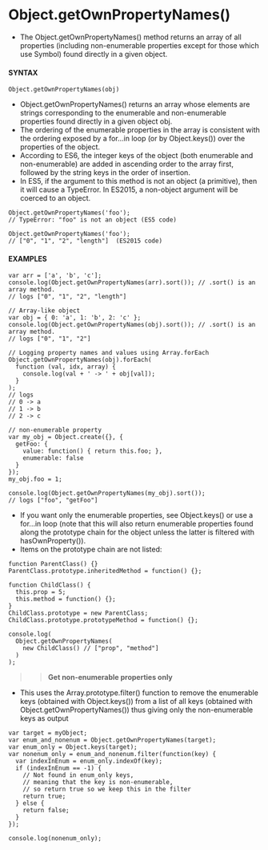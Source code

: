 # Object.getOwnPropertyNames()

- The Object.getOwnPropertyNames() method returns an array of all properties (including non-enumerable properties except for those which use Symbol) found directly in a given object.

#### **SYNTAX**

```
Object.getOwnPropertyNames(obj)
```

- Object.getOwnPropertyNames() returns an array whose elements are strings corresponding to the enumerable and non-enumerable properties found directly in a given object obj.
- The ordering of the enumerable properties in the array is consistent with the ordering exposed by a for...in loop (or by Object.keys()) over the properties of the object.
- According to ES6, the integer keys of the object (both enumerable and non-enumerable) are added in ascending order to the array first, followed by the string keys in the order of insertion.
- In ES5, if the argument to this method is not an object (a primitive), then it will cause a TypeError. In ES2015, a non-object argument will be coerced to an object.

```
Object.getOwnPropertyNames('foo');
// TypeError: "foo" is not an object (ES5 code)

Object.getOwnPropertyNames('foo');
// ["0", "1", "2", "length"]  (ES2015 code)
```

#### **EXAMPLES**

```
var arr = ['a', 'b', 'c'];
console.log(Object.getOwnPropertyNames(arr).sort()); // .sort() is an array method.
// logs ["0", "1", "2", "length"]

// Array-like object
var obj = { 0: 'a', 1: 'b', 2: 'c' };
console.log(Object.getOwnPropertyNames(obj).sort()); // .sort() is an array method.
// logs ["0", "1", "2"]

// Logging property names and values using Array.forEach
Object.getOwnPropertyNames(obj).forEach(
  function (val, idx, array) {
    console.log(val + ' -> ' + obj[val]);
  }
);
// logs
// 0 -> a
// 1 -> b
// 2 -> c

// non-enumerable property
var my_obj = Object.create({}, {
  getFoo: {
    value: function() { return this.foo; },
    enumerable: false
  }
});
my_obj.foo = 1;

console.log(Object.getOwnPropertyNames(my_obj).sort());
// logs ["foo", "getFoo"]
```

- If you want only the enumerable properties, see Object.keys() or use a for...in loop (note that this will also return enumerable properties found along the prototype chain for the object unless the latter is filtered with hasOwnProperty()).
- Items on the prototype chain are not listed:

```
function ParentClass() {}
ParentClass.prototype.inheritedMethod = function() {};

function ChildClass() {
  this.prop = 5;
  this.method = function() {};
}
ChildClass.prototype = new ParentClass;
ChildClass.prototype.prototypeMethod = function() {};

console.log(
  Object.getOwnPropertyNames(
    new ChildClass() // ["prop", "method"]
  )
);
```

> > **Get non-enumerable properties only**

- This uses the Array.prototype.filter() function to remove the enumerable keys (obtained with Object.keys()) from a list of all keys (obtained with Object.getOwnPropertyNames()) thus giving only the non-enumerable keys as output

```
var target = myObject;
var enum_and_nonenum = Object.getOwnPropertyNames(target);
var enum_only = Object.keys(target);
var nonenum_only = enum_and_nonenum.filter(function(key) {
  var indexInEnum = enum_only.indexOf(key);
  if (indexInEnum == -1) {
    // Not found in enum_only keys,
    // meaning that the key is non-enumerable,
    // so return true so we keep this in the filter
    return true;
  } else {
    return false;
  }
});

console.log(nonenum_only);
```
